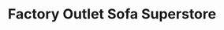 ---
title: "Factory Outlet Sofa Superstore"
url: /blackpool/factory-outlet-sofa-superstore/
shop: Möbel
---